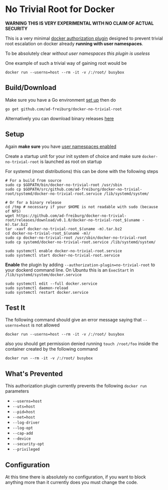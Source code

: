 No Trivial Root for Docker
==========================

**WARNING THIS IS VERY EXPERIMENTAL WITH NO CLAIM OF ACTUAL SECURITY**

This is a very minimal [docker authorization plugin](https://docs.docker.com/engine/extend/plugins_authorization/)
designed to prevent trivial root escalation on docker already **running with user namespaces**.

To be absolutely clear *without user namespaces this plugin is useless*

One example of such a trivial way of gaining root would be

    docker run --userns=host --rm -it -v /:/root/ busybox

Build/Download
--------------
Make sure you have a Go environment [set up](https://golang.org/doc/install)
then do

    go get github.com/ad-freiburg/docker-no-trivial-root

Alternatively you can download binary releases
[here](https://github.com/ad-freiburg/docker-no-trivial-root/releases)

Setup
-----
Again **make sure** you have [user namespaces enabled](https://docs.docker.com/engine/security/userns-remap/)

Create a startup unit for your init system of choice and make sure
`docker-no-trivial-root` is launched as root on startup

For systemd (most distributions) this can be done with the following steps

    # For a build from source
    sudo cp $GOPATH/bin/docker-no-trivial-root /usr/sbin
    sudo cp $GOPATH/src/github.com/ad-freiburg/docker-no-trivial-root/systemd/docker-no-trivial-root.service /lib/systemd/system/

    # Or for a binary release
    cd /tmp # necessary if your $HOME is not readable with sudo (because of NFS)
    wget https://github.com/ad-freiburg/docker-no-trivial-root/releases/download/v0.1.0/docker-no-trivial-root_$(uname -m).tar.bz2
    tar -xavf docker-no-trivial-root_$(uname -m).tar.bz2
    cd docker-no-trivial-root_$(uname -m)/
    sudo cp docker-no-trivial-root /usr/sbin/docker-no-trivial-root
    sudo cp systemd/docker-no-trivial-root.service /lib/systemd/system/

    sudo systemctl enable docker-no-trivial-root.service
    sudo systemctl start docker-no-trivial-root.service

**Enable** the plugin by adding `--authorization-plugin=no-trivial-root` to
your dockerd command line.  On Ubuntu this is an `ExecStart` in
`/lib/systemd/system/docker.service`

    sudo systemctl edit --full docker.service
    sudo systemctl daemon-reload
    sudo systemctl restart docker.service


Test It
-------
The following command should give an error message saying that `--userns=host`
is not allowed

    docker run --userns=host --rm -it -v /:/root/ busybox

also you should get permission denied running `touch /root/foo` inside the container
created by the following command

    docker run --rm -it -v /:/root/ busybox

What's Prevented
--------------------------
This authorization plugin currently prevents the following `docker run`
parameters

- `--userns=host`
- `--uts=host`
- `--pid=host`
- `--net=host`
- `--log-driver`
- `--log-opt`
- `--cap-add`
- `--device`
- `--security-opt`
- `--privileged`

Configuration
-------------
At this time there is absolutely no configuration, if you want to block
anything more than it currently does you must change the code.

